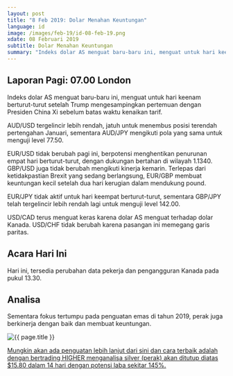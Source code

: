 ```yaml
---
layout: post
title: "8 Feb 2019: Dolar Menahan Keuntungan"
language: id
image: /images/feb-19/id-08-feb-19.png
xdate: 08 Februari 2019
subtitle: Dolar Menahan Keuntungan
summary: "Indeks dolar AS menguat baru-baru ini, menguat untuk hari keenam berturut-turut setelah Trump mengesampingkan pertemuan dengan Presiden China Xi sebelum batas waktu kenaikan tarif. AUD/USD tergelincir lebih rendah, jatuh untuk menembus posisi terendah pertengahan Januari"
---
```

## Laporan Pagi: 07.00 London

Indeks dolar AS menguat baru-baru ini, menguat untuk hari keenam berturut-turut setelah Trump mengesampingkan pertemuan dengan Presiden China Xi sebelum batas waktu kenaikan tarif.

AUD/USD tergelincir lebih rendah, jatuh untuk menembus posisi terendah pertengahan Januari, sementara AUD/JPY mengikuti pola yang sama untuk menguji level 77.50.

EUR/USD tidak berubah pagi ini, berpotensi menghentikan penurunan empat hari berturut-turut, dengan dukungan bertahan di wilayah 1.1340. GBP/USD juga tidak berubah mengikuti kinerja kemarin. Terlepas dari ketidakpastian Brexit yang sedang berlangsung, EUR/GBP membuat keuntungan kecil setelah dua hari kerugian dalam mendukung pound.

EUR/JPY tidak aktif untuk hari keempat berturut-turut, sementara GBP/JPY telah tergelincir lebih rendah lagi untuk menguji level 142.00.

USD/CAD terus menguat keras karena dolar AS menguat terhadap dolar Kanada. USD/CHF tidak berubah karena pasangan ini memegang garis paritas.

## Acara Hari Ini

Hari ini, tersedia perubahan data pekerja dan pengangguran Kanada pada pukul 13.30.

## Analisa

Sementara fokus tertumpu pada penguatan emas di tahun 2019, perak juga berkinerja dengan baik dan membuat keuntungan.

<img src="{{ site.url }}/images/feb-19/id-08-feb-19.png" alt="{{ page.title }}" title="{{ page.title }}">

<a href="%LINK%%?currency=USD&market=commodities&underlying=frxXAGUSD&formname=higherlower&duration_units=d&duration_amount=14&expiry_type=duration&amount=10&amount_type=stake&barrier=15.80" target="_blank" rel="noopener noreferrer nofollow">Mungkin akan ada penguatan lebih lanjut dari sini dan cara terbaik adalah dengan bertrading HIGHER menganalisa silver (perak) akan ditutup diatas $15.80 dalam 14 hari dengan potensi laba sekitar 145%.</a>
